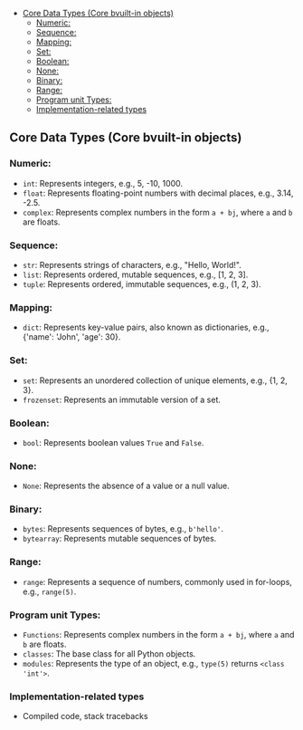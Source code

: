 - [Core Data Types (Core bvuilt-in objects)](#core-data-types-core-bvuilt-in-objects)
  - [Numeric:](#numeric)
  - [Sequence:](#sequence)
  - [Mapping:](#mapping)
  - [Set:](#set)
  - [Boolean:](#boolean)
  - [None:](#none)
  - [Binary:](#binary)
  - [Range:](#range)
  - [Program unit Types:](#program-unit-types)
  - [Implementation-related types](#implementation-related-types)
## Core Data Types (Core bvuilt-in objects)

### Numeric:
   - `int`: Represents integers, e.g., 5, -10, 1000.
   - `float`: Represents floating-point numbers with decimal places, e.g., 3.14, -2.5.
   - `complex`: Represents complex numbers in the form `a + bj`, where `a` and `b` are floats.

### Sequence:
   - `str`: Represents strings of characters, e.g., "Hello, World!".
   - `list`: Represents ordered, mutable sequences, e.g., [1, 2, 3].
   - `tuple`: Represents ordered, immutable sequences, e.g., (1, 2, 3).

### Mapping:
   - `dict`: Represents key-value pairs, also known as dictionaries, e.g., {'name': 'John', 'age': 30}.

### Set:
   - `set`: Represents an unordered collection of unique elements, e.g., {1, 2, 3}.
   - `frozenset`: Represents an immutable version of a set.

### Boolean:
   - `bool`: Represents boolean values `True` and `False`.

### None:
   - `None`: Represents the absence of a value or a null value.

### Binary:
   - `bytes`: Represents sequences of bytes, e.g., `b'hello'`.
   - `bytearray`: Represents mutable sequences of bytes.

### Range:
   - `range`: Represents a sequence of numbers, commonly used in for-loops, e.g., `range(5)`.

### Program unit Types:
   - `Functions`: Represents complex numbers in the form `a + bj`, where `a` and `b` are floats.
   - `classes`: The base class for all Python objects.
   - `modules`: Represents the type of an object, e.g., `type(5)` returns `<class 'int'>`.
### Implementation-related types
   - Compiled code, stack tracebacks 

